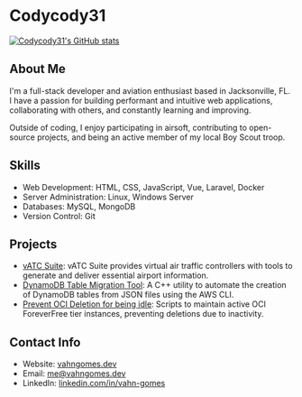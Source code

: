 # Codycody31

[![Codycody31's GitHub stats](https://github-readme-stats.vercel.app/api?username=codycody31)](https://github.com/anuraghazra/github-readme-stats)

## About Me

I'm a full-stack developer and aviation enthusiast based in Jacksonville, FL. I have a passion for building performant and intuitive web applications, collaborating with others, and constantly learning and improving. 

Outside of coding, I enjoy participating in airsoft, contributing to open-source projects, and being an active member of my local Boy Scout troop.

## Skills

- Web Development: HTML, CSS, JavaScript, Vue, Laravel, Docker
- Server Administration: Linux, Windows Server
- Databases: MySQL, MongoDB
- Version Control: Git

## Projects

- [vATC Suite](https://github.com/VMGWARE/vATCSuite): vATC Suite provides virtual air traffic controllers with tools to generate and deliver essential airport information.
- [DynamoDB Table Migration Tool](https://github.com/VMGWARE/DynamoDB-Table-Migration-Tool): A C++ utility to automate the creation of DynamoDB tables from JSON files using the AWS CLI.
- [Prevent OCI Deletion for being idle](https://github.com/Codycody31/Prevent-OCI-Deletion-for-being-idle): Scripts to maintain active OCI ForeverFree tier instances, preventing deletions due to inactivity.

## Contact Info 

- Website: [vahngomes.dev](https://vahngomes.dev/)
- Email: me@vahngomes.dev
- LinkedIn: [linkedin.com/in/vahn-gomes](https://www.linkedin.com/in/vahn-gomes/)
